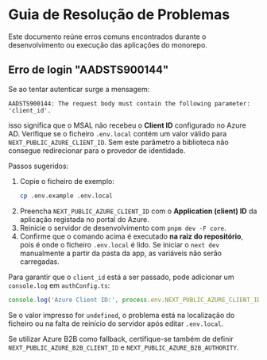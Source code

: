# Guia de Resolução de Problemas

Este documento reúne erros comuns encontrados durante o desenvolvimento ou execução das aplicações do monorepo.

## Erro de login "AADSTS900144"

Se ao tentar autenticar surge a mensagem:

```
AADSTS900144: The request body must contain the following parameter: 'client_id'.
```

isso significa que o MSAL não recebeu o **Client ID** configurado no Azure AD. Verifique se o ficheiro `.env.local` contém um valor válido para `NEXT_PUBLIC_AZURE_CLIENT_ID`. Sem este parâmetro a biblioteca não consegue redirecionar para o provedor de identidade.

Passos sugeridos:

1. Copie o ficheiro de exemplo:
   ```bash
   cp .env.example .env.local
   ```
2. Preencha `NEXT_PUBLIC_AZURE_CLIENT_ID` com o **Application (client) ID** da aplicação registada no portal do Azure.
3. Reinicie o servidor de desenvolvimento com `pnpm dev -F core`.
4. Confirme que o comando acima é executado **na raiz do repositório**, pois é
   onde o ficheiro `.env.local` é lido. Se iniciar o `next dev` manualmente a
   partir da pasta da app, as variáveis não serão carregadas.

Para garantir que o `client_id` está a ser passado, pode adicionar um `console.log`
em `authConfig.ts`:

```ts
console.log('Azure Client ID:', process.env.NEXT_PUBLIC_AZURE_CLIENT_ID);
```

Se o valor impresso for `undefined`, o problema está na localização do ficheiro
ou na falta de reinício do servidor após editar `.env.local`.


Se utilizar Azure B2B como fallback, certifique-se também de definir `NEXT_PUBLIC_AZURE_B2B_CLIENT_ID` e `NEXT_PUBLIC_AZURE_B2B_AUTHORITY`.


